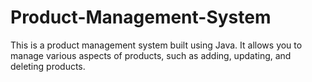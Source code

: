 # Product-Management-System
This is a product management system built using Java. It allows you to manage various aspects of products, such as adding, updating, and deleting products.
